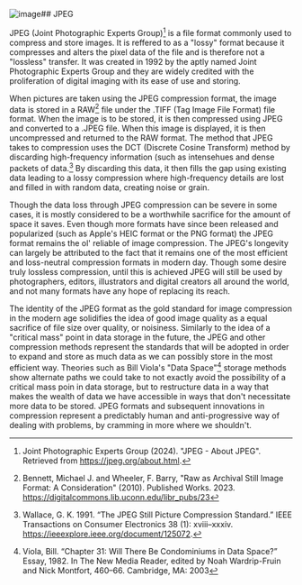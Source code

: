 ![image](https://github.com/user-attachments/assets/f79b87f3-4a27-4cf2-8b29-fba0be40b58d)## JPEG

JPEG (Joint Photographic Experts Group)[^JPEG] is a file format commonly used to compress and store images. It is reffered to as a 
"lossy" format because it compresses and alters the pixel data of the file and is therefore not a "lossless" transfer. It was created in
1992 by the aptly named Joint Photographic Experts Group and they are widely credited with the proliferation of digital imaging with its ease 
of use and storing. 

When pictures are taken using the JPEG compression format, the image data is stored in a RAW[^RAW] file under the .TIFF (Tag Image File Format) file format. When the image is to be stored,
it is then compressed using JPEG and converted to a .JPEG file. When this image is displayed, it is then uncompressed and returned to the RAW format. The method that 
JPEG takes to compression uses the DCT (Discrete Cosine Transform) method by discarding high-frequency information (such as intensehues and dense packets of data.[^IEEE] 
By discarding this data, it then fills the gap using existing data leading to a lossy compression where high-frequency details are lost and filled in with random data, creating noise or grain. 

Though the data loss through JPEG compression can be severe in some cases, it is mostly considered to be a worthwhile sacrifice for the 
amount of space it saves. Even though more formats have since been released and popularized (such as Apple's HEIC format or the PNG format) 
the JPEG format remains the ol' reliable of image compression. The JPEG's longevity can largely be attributed to the fact that it remains one of the
most efficient and loss-neutral compression formats in modern day. Though some desire truly lossless compression, until this is achieved JPEG will still be used 
by photographers, editors, illustrators and digital creators all around the world, and not many formats have any hope of replacing its reach. 

The identity of the JPEG format as the gold standard for image compression in the modern age solidifies the idea of good image quality as a equal sacrifice of file size
over quality, or noisiness. Similarly to the idea of a "critical mass" point in data storage in the future, the JPEG and other compression methods represent 
the standards that will be adopted in order to expand and store as much data as we can possibly store in the most efficient way. Theories such as Bill Viola's "Data Space"[^DATA]
storage methods show alternate paths we could take to not exactly avoid the possibility of a critical mass poin in data storage, but to restructure data in a way that makes 
the wealth of data we have accessible in ways that don't necessitate more data to be stored. JPEG formats and subsequent innovations in compression represent a predictably human and 
anti-progressive way of dealing with problems, by cramming in more where we shouldn't.

[^JPEG]: Joint Photographic Experts Group (2024). "JPEG - About JPEG". Retrieved from https://jpeg.org/about.html.
[^IEEE]: Wallace, G. K. 1991. “The JPEG Still Picture Compression Standard.” IEEE Transactions on Consumer Electronics 38 (1): xviii–xxxiv. https://ieeexplore.ieee.org/document/125072.
[^RAW]: Bennett, Michael J. and Wheeler, F. Barry, "Raw as Archival Still Image Format: A Consideration" (2010). Published Works. 2023.
https://digitalcommons.lib.uconn.edu/libr_pubs/23
[^DATA]: Viola, Bill. “Chapter 31: Will There Be Condominiums in Data Space?” Essay, 1982. In The New Media Reader, edited by Noah Wardrip-Fruin and Nick Montfort, 460–66. Cambridge, MA: 2003

